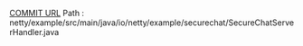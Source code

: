 [COMMIT URL](https://github.com/netty/netty/commit/8bab0aae9e443c6abce66ccb635ecae7d50f4fcb)
Path : netty/example/src/main/java/io/netty/example/securechat/SecureChatServerHandler.java